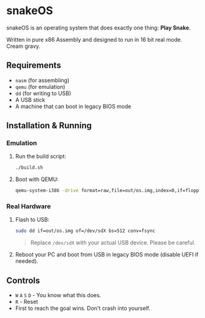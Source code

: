 # snakeOS

snakeOS is an operating system that does exactly one thing:
**Play Snake.**

Written in pure x86 Assembly and designed to run in 16 bit real mode. Cream gravy.



## Requirements

* `nasm` (for assembling)
* `qemu` (for emulation)
* `dd` (for writing to USB)
* A USB stick
* A machine that can boot in legacy BIOS mode



## Installation & Running

### Emulation

1. Run the build script:

   ```bash
   ./build.sh
   ```

2. Boot with QEMU:

   ```bash
   qemu-system-i386 -drive format=raw,file=out/os.img,index=0,if=floppy
   ```



### Real Hardware

1. Flash to USB:

   ```bash
   sudo dd if=out/os.img of=/dev/sdX bs=512 conv=fsync
   ```

   > Replace `/dev/sdX` with your actual USB device. Please be careful.

2. Reboot your PC and boot from USB in legacy BIOS mode (disable UEFI if needed).




## Controls

* `W` `A` `S` `D` - You know what this does.
* `R` - Reset
* First to reach the goal wins. Don't crash into yourself.
